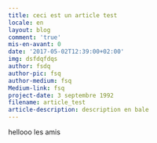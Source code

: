 ```yaml
---
title: ceci est un article test
locale: en
layout: blog
comment: 'true'
mis-en-avant: 0
date: '2017-05-02T12:39:00+02:00'
img: dsfdqfdqs
author: fsdq
author-pic: fsq
author-medium: fsq
Medium-link: fsq
project-date: 3 septembre 1992
filename: article_test
article-description: description en bale
---
```



hellooo les amis